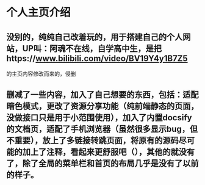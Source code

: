 

# 个人主页介绍

## 没别的，纯纯自己改着玩的，用于搭建自己的个人网站，UP叫：阿魂不在线，自学高中生，是把https://www.bilibili.com/video/BV19Y4y1B7Z5
的主页内容修改而来的，侵删

## 删减了一些内容，加入了自己想要的东西，包括：适配暗色模式，更改了资源分享功能（纯前端静态的页面，没做接口只是用于小范围使用），加入了内置docsify的文档页，适配了手机浏览器（虽然很多显示bug，但不重要），放上了多链接转跳页面，将原有的源码尽可能的加上了注释，看起来更舒服吧（），其他的就没有了，除了全局的菜单栏和首页的布局几乎是没有了以前的样子。
